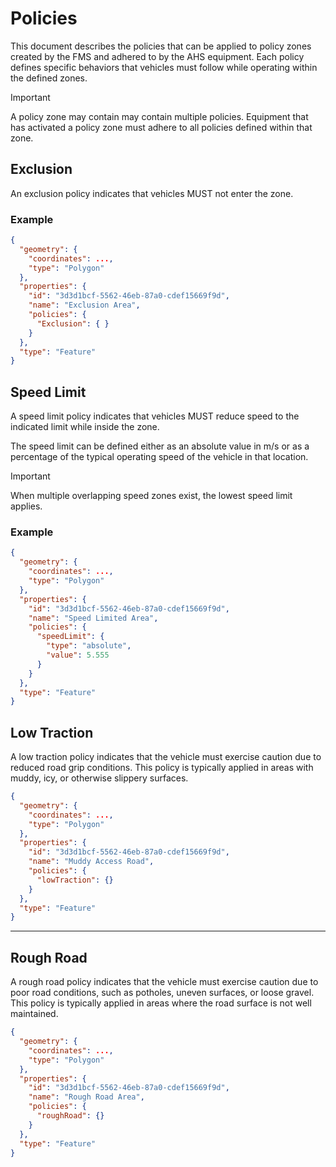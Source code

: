 # Policies

This document describes the policies that can be applied to policy zones created by the FMS and adhered to by the AHS equipment. Each policy defines specific behaviors that vehicles must follow while operating within the defined zones.

> [!IMPORTANT]
> A policy zone may contain may contain multiple policies. Equipment that has activated a policy zone must adhere to all policies defined within that zone.

## Exclusion
An exclusion policy indicates that vehicles MUST not enter the zone.

### Example 
```json
{
  "geometry": {
    "coordinates": ...,
    "type": "Polygon"
  },
  "properties": {
    "id": "3d3d1bcf-5562-46eb-87a0-cdef15669f9d",
    "name": "Exclusion Area",
    "policies": {
      "Exclusion": { }
    }
  },
  "type": "Feature"
}
```




## Speed Limit
A speed limit policy indicates that vehicles MUST reduce speed to the indicated limit while inside the zone.

The speed limit can be defined either as an absolute value in m/s or as a percentage of the typical operating speed of the vehicle in that location.

> [!IMPORTANT]
> When multiple overlapping speed zones exist, the lowest speed limit applies.

### Example 
```json
{
  "geometry": {
    "coordinates": ...,
    "type": "Polygon"
  },
  "properties": {
    "id": "3d3d1bcf-5562-46eb-87a0-cdef15669f9d",
    "name": "Speed Limited Area",
    "policies": {
      "speedLimit": {
        "type": "absolute",
        "value": 5.555
      }
    }
  },
  "type": "Feature"
}
```

## Low Traction
A low traction policy indicates that the vehicle must exercise caution due to reduced road grip conditions. This policy is typically applied in areas with muddy, icy, or otherwise slippery surfaces.

```json
{
  "geometry": {
    "coordinates": ...,
    "type": "Polygon"
  },
  "properties": {
    "id": "3d3d1bcf-5562-46eb-87a0-cdef15669f9d",
    "name": "Muddy Access Road",
    "policies": {
      "lowTraction": {}
    }
  },
  "type": "Feature"
}
```
---

## Rough Road
A rough road policy indicates that the vehicle must exercise caution due to poor road conditions, such as potholes, uneven surfaces, or loose gravel. This policy is typically applied in areas where the road surface is not well maintained.

```json
{
  "geometry": {
	"coordinates": ...,
	"type": "Polygon"
  },
  "properties": {
	"id": "3d3d1bcf-5562-46eb-87a0-cdef15669f9d",
	"name": "Rough Road Area",
	"policies": {
	  "roughRoad": {}
	}
  },
  "type": "Feature"
}
```
